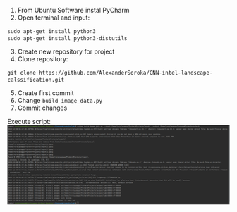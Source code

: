 1. From Ubuntu Software instal PyCharm
2. Open terminal and input:
```
sudo apt-get install python3
sudo apt-get install python3-distutils
```
3. Create new repository for project
4. Clone repository:
```
git clone https://github.com/AlexanderSoroka/CNN-intel-landscape-calssification.git
```
5. Create first commit 
6. Change `build_image_data.py`
7. Commit changes

Execute script:
![Screenshot](https://github.com/RuralQuagga/lab1/blob/master/image.png)
